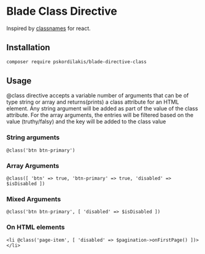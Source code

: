 # Blade Class Directive

Inspired by [classnames](https://github.com/JedWatson/classnames) for react.

## Installation

``` bash
composer require pskordilakis/blade-directive-class
```

## Usage

@class directive accepts a variable number of arguments that can be of type string or array and returns(prints) a class attribute for an HTML element. Any string argument will be added as part of the value of the class attribute. For the array arguments, the entries will be filtered based on the value (truthy/falsy) and the key will be added to the class value


### String arguments
``` blade
@class('btn btn-primary')
```

### Array Arguments

``` blade
@class([ 'btn' => true, 'btn-primary' => true, 'disabled' => $isDisabled ])
```

### Mixed Arguments

``` blade
@class('btn btn-primary', [ 'disabled' => $isDisabled ])
```

### On HTML elements

``` blade
<li @class('page-item', [ 'disabled' => $pagination->onFirstPage() ])></li>
```
